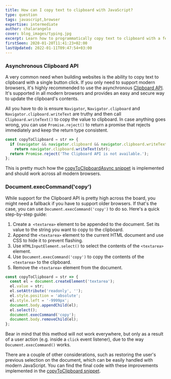 ```yaml
---
title: How can I copy text to clipboard with JavaScript?
type: question
tags: javascript,browser
expertise: intermediate
author: chalarangelo
cover: blog_images/typing.jpg
excerpt: Learn how to programmatically copy text to clipboard with a few lines of JavaScript and level up your web development skills.
firstSeen: 2020-01-20T11:41:23+02:00
lastUpdated: 2022-01-11T09:47:54+03:00
---
```


### Asynchronous Clipboard API

A very common need when building websites is the ability to copy text to clipboard with a single button click. If you only need to support modern browsers, it's highly recommended to use the asynchronous [Clipboard API](https://developer.mozilla.org/en-US/docs/Web/API/Clipboard_API). It's supported in all modern browsers and provides an easy and secure way to update the clipboard's contents.

All you have to do is ensure `Navigator`, `Navigator.clipboard` and `Navigator.clipboard.writeText` are truthy and then call `Clipboard.writeText()` to copy the value to clipboard. In case anything goes wrong, you can use `Promise.reject()` to return a promise that rejects immediately and keep the return type consistent.

```js
const copyToClipboard = str => {
  if (navigator && navigator.clipboard && navigator.clipboard.writeText)
    return navigator.clipboard.writeText(str);
  return Promise.reject('The Clipboard API is not available.');
};
```

This is pretty much how the [copyToClipboardAsync snippet](/js/s/copy-to-clipboard-async) is implemented and should work across all modern browsers.

### Document.execCommand('copy')

While support for the Clipboard API is pretty high across the board, you might need a fallback if you have to support older browsers. If that's the case, you can use `Document.execCommand('copy')` to do so. Here's a quick step-by-step guide:

1. Create a` <textarea>` element to be appended to the document. Set its value to the string you want to copy to the clipboard.
2. Append the `<textarea>` element to the current HTML document and use CSS to hide it to prevent flashing.
3. Use `HTMLInputElement.select()` to select the contents of the `<textarea>` element.
4. Use `Document.execCommand('copy')` to copy the contents of the `<textarea>` to the clipboard.
5. Remove the `<textarea>` element from the document.

```js
const copyToClipboard = str => {
  const el = document.createElement('textarea');
  el.value = str;
  el.setAttribute('readonly', '');
  el.style.position = 'absolute';
  el.style.left = '-9999px';
  document.body.appendChild(el);
  el.select();
  document.execCommand('copy');
  document.body.removeChild(el);
};
```

Bear in mind that this method will not work everywhere, but only as a result of a user action (e.g. inside a `click` event listener), due to the way `Document.execCommand()` works.

There are a couple of other considerations, such as restoring the user's previous selection on the document, which can be easily handled with modern JavaScript. You can find the final code with these improvements implemented in the [copyToClipboard snippet](/js/s/copy-to-clipboard/).
